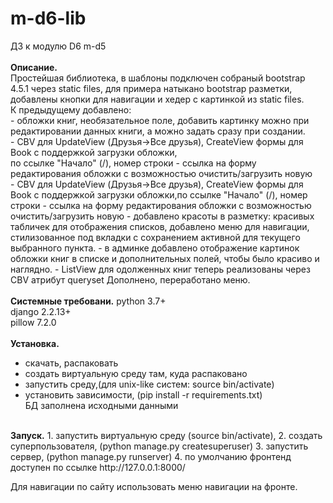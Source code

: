 # m-d6-lib
ДЗ к модулю D6
m-d5
<br><br>
<b>Описание.</b><br>
Простейшая библиотека, в шаблоны подключен собраный bootstrap 4.5.1 через static files, для примера натыкано bootstrap разметки, добавлены кнопки для навигации и хедер с картинкой из static files.<br>
К предыдущему добавлено:<br>
    - обложки книг, необязательное поле, добавить картинку можно при редактировании данных книги, а можно задать сразу при создании.<br>
    - CBV для UpdateView (Друзья->Все друзья), CreateView формы для Book с поддержкой загрузки обложки,<br>
по ссылке "Начало" (/), номер строки - ссылка на форму редактирования обложки с возможностью очистить/загрузить новую<br>
    - CBV для UpdateView (Друзья->Все друзья), CreateView формы для Book с поддержкой загрузки обложки,по ссылке "Начало" (/), номер строки - ссылка на форму редактирования обложки с возможностью очистить/загрузить новую
    - добавлено красоты в разметку: красивых табличек для отображения списков, добавлено меню для навигации, стилизованное под вкладки с сохранением активной для текущего выбранного пункта.
    - в админке добавлено отображение картинок обложки книг в списке и дополнительных полей, чтобы было красиво и наглядно.
    - ListView для одолженных книг теперь реализованы через CBV атрибут queryset
Дополнено, переработано меню.
<br><br>
<b>Системные требовани.</b>
python 3.7+<br>
django 2.2.13+<br>
pillow 7.2.0<br>
<br>
<b>Установка.</b>
- скачать, распаковать<br>
- создать виртуальную среду там, куда распаковано<br>
- запустить среду,(для unix-like систем: source bin/activate)<br>
- установить зависимости, (pip install -r requirements.txt)<br>
БД заполнена исходными данными<br>
<br>
<b>Запуск.</b>
1. запустить виртуальную среду (source bin/activate),
2. создать суперпользователя, (python manage.py createsuperuser)
3. запустить сервер, (python manage.py runserver)
4. по умолчанию фронтенд доступен по ссылке http://127.0.0.1:8000/

Для навигации по сайту использовать меню навигации на фронте.
